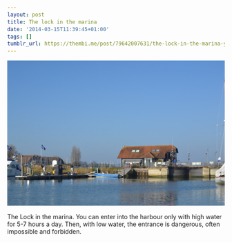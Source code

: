 ```yaml
---
layout: post
title: The lock in the marina
date: '2014-03-15T11:39:45+01:00'
tags: []
tumblr_url: https://thembi.me/post/79642007631/the-lock-in-the-marina-you-can-enter-into-the
---
```

 ![](/files/tumblr_n2h4a9QmLp1tq106bo1_1280.jpg)  

The Lock in the marina. You can enter into the harbour only with high water for 5-7 hours a day. Then, with low water, the entrance is dangerous, often impossible and forbidden.

